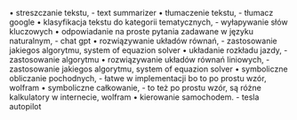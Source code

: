 • streszczanie tekstu, - text summarizer
• tłumaczenie tekstu, - tłumacz google
• klasyfikacja tekstu do kategorii tematycznych, - wyłapywanie słów kluczowych
• odpowiadanie na proste pytania zadawane w języku naturalnym, - chat gpt
• rozwiązywanie układów równań, - zastosowanie jakiegos algorytmu, system of equazion solver
• układanie rozkładu jazdy, - zastosowanie algorytmu
• rozwiązywanie układów równań liniowych, - zastosowanie jakiegos algorytmu, system of equazion solver 
• symboliczne obliczanie pochodnych, - łatwe w implementacji bo to po prostu wzór, wolfram
• symboliczne całkowanie, - to też po prostu wzór, są różne kalkulatory w internecie, wolfram
• kierowanie samochodem. - tesla autopilot
